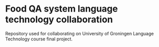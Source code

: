 # Food QA system language technology collaboration

Repository used for collaborating on University of Groningen Language Technology course final project.
